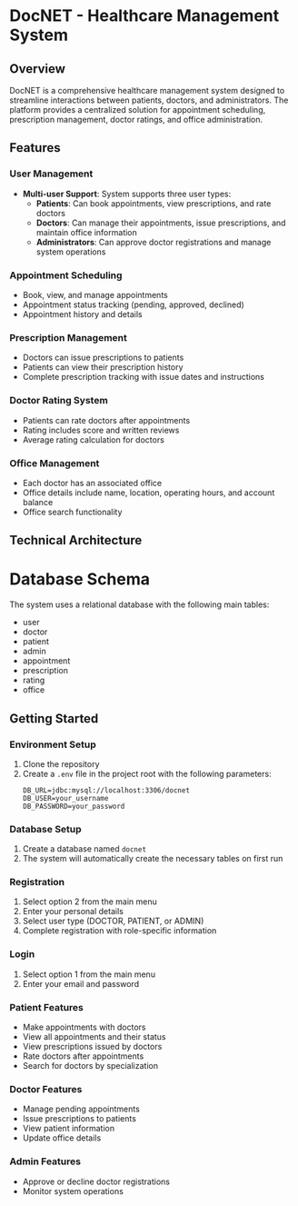 # DocNET - Healthcare Management System

## Overview
DocNET is a comprehensive healthcare management system designed to streamline interactions between patients, doctors, and administrators. The platform provides a centralized solution for appointment scheduling, prescription management, doctor ratings, and office administration.

## Features

### User Management
- **Multi-user Support**: System supports three user types:
    - **Patients**: Can book appointments, view prescriptions, and rate doctors
    - **Doctors**: Can manage their appointments, issue prescriptions, and maintain office information
    - **Administrators**: Can approve doctor registrations and manage system operations

### Appointment Scheduling
- Book, view, and manage appointments
- Appointment status tracking (pending, approved, declined)
- Appointment history and details

### Prescription Management
- Doctors can issue prescriptions to patients
- Patients can view their prescription history
- Complete prescription tracking with issue dates and instructions

### Doctor Rating System
- Patients can rate doctors after appointments
- Rating includes score and written reviews
- Average rating calculation for doctors

### Office Management
- Each doctor has an associated office
- Office details include name, location, operating hours, and account balance
- Office search functionality

## Technical Architecture

# Database Schema
The system uses a relational database with the following main tables:
- user
- doctor
- patient
- admin
- appointment
- prescription
- rating
- office


## Getting Started

### Environment Setup
1. Clone the repository
2. Create a `.env` file in the project root with the following parameters:
   ```
   DB_URL=jdbc:mysql://localhost:3306/docnet
   DB_USER=your_username
   DB_PASSWORD=your_password
   ```

### Database Setup
1. Create a database named `docnet`
2. The system will automatically create the necessary tables on first run

### Registration
1. Select option 2 from the main menu
2. Enter your personal details
3. Select user type (DOCTOR, PATIENT, or ADMIN)
4. Complete registration with role-specific information

### Login
1. Select option 1 from the main menu
2. Enter your email and password

### Patient Features
- Make appointments with doctors
- View all appointments and their status
- View prescriptions issued by doctors
- Rate doctors after appointments
- Search for doctors by specialization

### Doctor Features
- Manage pending appointments
- Issue prescriptions to patients
- View patient information
- Update office details

### Admin Features
- Approve or decline doctor registrations
- Monitor system operations
